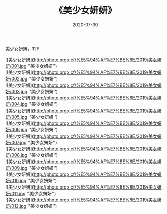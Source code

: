 ﻿---
layout: post
title: 《美少女妍妍》
date: 2020-07-30
img: http://photo.orgx.cf/%E5%94%AF%E7%BE%8E/2019/美女妍妍/000.jpg
tags: [美女,清纯,唯美]
---

美少女妍妍，12P

![美少女妍妍](http://photo.orgx.cf/%E5%94%AF%E7%BE%8E/2019/美女妍妍/001.jpg ''美少女妍妍'')<br>
![美少女妍妍](http://photo.orgx.cf/%E5%94%AF%E7%BE%8E/2019/美女妍妍/002.jpg ''美少女妍妍'')<br>
![美少女妍妍](http://photo.orgx.cf/%E5%94%AF%E7%BE%8E/2019/美女妍妍/003.jpg ''美少女妍妍'')<br>
![美少女妍妍](http://photo.orgx.cf/%E5%94%AF%E7%BE%8E/2019/美女妍妍/004.jpg ''美少女妍妍'')<br>
![美少女妍妍](http://photo.orgx.cf/%E5%94%AF%E7%BE%8E/2019/美女妍妍/005.jpg ''美少女妍妍'')<br>
![美少女妍妍](http://photo.orgx.cf/%E5%94%AF%E7%BE%8E/2019/美女妍妍/006.jpg ''美少女妍妍'')<br>
![美少女妍妍](http://photo.orgx.cf/%E5%94%AF%E7%BE%8E/2019/美女妍妍/007.jpg ''美少女妍妍'')<br>
![美少女妍妍](http://photo.orgx.cf/%E5%94%AF%E7%BE%8E/2019/美女妍妍/008.jpg ''美少女妍妍'')<br>
![美少女妍妍](http://photo.orgx.cf/%E5%94%AF%E7%BE%8E/2019/美女妍妍/009.jpg ''美少女妍妍'')<br>
![美少女妍妍](http://photo.orgx.cf/%E5%94%AF%E7%BE%8E/2019/美女妍妍/010.jpg ''美少女妍妍'')<br>
![美少女妍妍](http://photo.orgx.cf/%E5%94%AF%E7%BE%8E/2019/美女妍妍/011.jpg ''美少女妍妍'')<br>
![美少女妍妍](http://photo.orgx.cf/%E5%94%AF%E7%BE%8E/2019/美女妍妍/012.jpg ''美少女妍妍'')<br>
